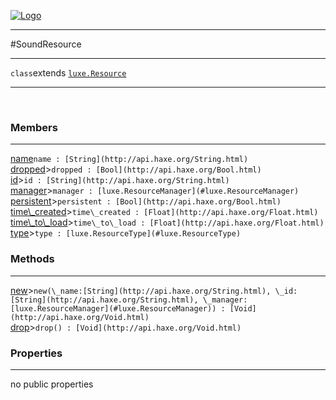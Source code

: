 
[![Logo](../../images/logo.png)](../../api/index.html)

---



#SoundResource



---

`class`extends <code><span>[luxe.Resource]()</span></code>
<span class="meta">

</span>


---

&nbsp;
&nbsp;

<h3>Members</h3> <hr/><span class="member apipage">
            <a name="name"><a class="lift" href="#name">name</a></a><code class="signature apipage">name : [String](http://api.haxe.org/String.html)</code><br/></span>
        <span class="small_desc_flat"></span><span class="member apipage">
            <a name="dropped"><a class="lift" href="#dropped">dropped</a></a><a title="inherited from luxe.Resource" class="tooltip inherited">&gt;</a><code class="signature apipage">dropped : [Bool](http://api.haxe.org/Bool.html)</code><br/></span>
        <span class="small_desc_flat"></span><span class="member apipage">
            <a name="id"><a class="lift" href="#id">id</a></a><a title="inherited from luxe.Resource" class="tooltip inherited">&gt;</a><code class="signature apipage">id : [String](http://api.haxe.org/String.html)</code><br/></span>
        <span class="small_desc_flat"></span><span class="member apipage">
            <a name="manager"><a class="lift" href="#manager">manager</a></a><a title="inherited from luxe.Resource" class="tooltip inherited">&gt;</a><code class="signature apipage">manager : [luxe.ResourceManager](#luxe.ResourceManager)</code><br/></span>
        <span class="small_desc_flat"></span><span class="member apipage">
            <a name="persistent"><a class="lift" href="#persistent">persistent</a></a><a title="inherited from luxe.Resource" class="tooltip inherited">&gt;</a><code class="signature apipage">persistent : [Bool](http://api.haxe.org/Bool.html)</code><br/></span>
        <span class="small_desc_flat"></span><span class="member apipage">
            <a name="time_created"><a class="lift" href="#time_created">time\_created</a></a><a title="inherited from luxe.Resource" class="tooltip inherited">&gt;</a><code class="signature apipage">time\_created : [Float](http://api.haxe.org/Float.html)</code><br/></span>
        <span class="small_desc_flat"></span><span class="member apipage">
            <a name="time_to_load"><a class="lift" href="#time_to_load">time\_to\_load</a></a><a title="inherited from luxe.Resource" class="tooltip inherited">&gt;</a><code class="signature apipage">time\_to\_load : [Float](http://api.haxe.org/Float.html)</code><br/></span>
        <span class="small_desc_flat"></span><span class="member apipage">
            <a name="type"><a class="lift" href="#type">type</a></a><a title="inherited from luxe.Resource" class="tooltip inherited">&gt;</a><code class="signature apipage">type : [luxe.ResourceType](#luxe.ResourceType)</code><br/></span>
        <span class="small_desc_flat"></span>

<h3>Methods</h3> <hr/><span class="method apipage">
            <a name="new"><a class="lift" href="#new">new</a></a><a title="inherited from luxe.Resource" class="tooltip inherited">&gt;</a><code class="signature apipage">new(\_name:<span>[String](http://api.haxe.org/String.html)</span>, \_id:<span>[String](http://api.haxe.org/String.html)</span>, \_manager:<span>[luxe.ResourceManager](#luxe.ResourceManager)</span>) : [Void](http://api.haxe.org/Void.html)</code><br/><span class="small_desc_flat"></span>
        </span>
    <span class="method apipage">
            <a name="drop"><a class="lift" href="#drop">drop</a></a><a title="inherited from luxe.Resource" class="tooltip inherited">&gt;</a><code class="signature apipage">drop() : [Void](http://api.haxe.org/Void.html)</code><br/><span class="small_desc_flat"></span>
        </span>
    

<h3>Properties</h3> <hr/>no public properties

&nbsp;
&nbsp;
&nbsp;